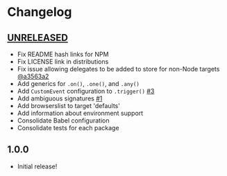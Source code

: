 # Changelog

[//]: # (>>   The order of list items should be: Critical/Fixes, New, Update, Remove, Underpinnings   <<)

[//]: # (>>   ## [UNRELEASED]https://github.com/roydukkey/holosun/compare/v1.0.0...master   <<)

## [UNRELEASED](https://github.com/roydukkey/holosun/compare/v1.0.0...master)

* Fix README hash links for NPM
* Fix LICENSE link in distributions
* Fix issue allowing delegates to be added to store for non-Node targets [@a3563a2](https://github.com/roydukkey/holosun/commit/a3563a2)
* Add generics for `.on()`, `.one()`, and `.any()`
* Add `CustomEvent` configuration to `.trigger()` [#3](https://github.com/roydukkey/holosun/issues/3)
* Add ambiguous signatures [#1](https://github.com/roydukkey/holosun/issues/1)
* Add browserslist to target 'defaults'
* Add information about environment support
* Consolidate Babel configuration
* Consolidate tests for each package

## 1.0.0

* Initial release!

